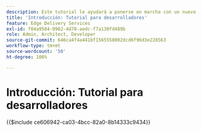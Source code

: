 ```yaml
---
description: Este tutorial le ayudará a ponerse en marcha con un nuevo proyecto de Adobe Experience Manager (AEM). En diez a veinte minutos, habrá creado su propio sitio y podrá crear, previsualizar y publicar su propio contenido, estilo y añadir nuevos bloques.
title: 'Introducción: Tutorial para desarrolladores'
feature: Edge Delivery Services
exl-id: f84a9584-0962-4d70-aedc-f7a130fd489b
role: Admin, Architect, Developer
source-git-commit: 646ca4f4a441bf1565558002dcd6f96d3e228563
workflow-type: tm+mt
source-wordcount: '50'
ht-degree: 100%

---
```


# Introducción: Tutorial para desarrolladores

{{$include ce606942-ca03-4bcc-82a0-8b14333c9434}}

